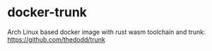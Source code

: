 # docker-trunk
Arch Linux based docker image with rust wasm toolchain and trunk: https://github.com/thedodd/trunk
